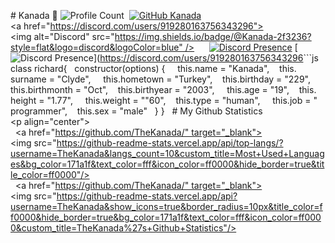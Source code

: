 ​#​ ​Kanada 🍦 
   ​![​Profile Count​](https://komarev.com/ghpvc/?username=TheKanada&color=red)​&nbsp; 
    ​[![​GitHub Kanada​](https://img.shields.io/github/followers/TheKanada?label=follow&style=social)](https://github.com/TheKanada)​&nbsp; 
     ​<a href="https://discord.com/users/919280163756343296"><img alt="Discord" src="https://img.shields.io/badge/@Kanada-2f3236?style=flat&logo=discord&logoColor=blue" /></a> ​&nbsp; 
      ​&nbsp; 
 ​[![​Discord Presence​](https://lanyard.cnrad.dev/api/919280163756343296)](https://discord.com/users/919280163756343296)
  ​[![​Discord Presence​](https://lanyard.cnrad.dev/api/919280163756343296)](https://discord.com/users/919280163756343296 
 ​```js 
  ​class​ ​richard​{ 
   ​  ​constructor​(​options​) { 
    ​    ​this​.​name​ ​=​ ​"​Kanada​"​, 
     ​    ​this​.​surname​ ​=​ ​"​Clyde​"​, 
      ​    ​this​.​hometown​ ​=​ ​"​Turkey​"​, 
       ​    ​this​.​birthday​ ​=​ ​"​229"​, 
        ​    ​this​.​birthmonth​ ​=​ ​"​Oct​"​, 
         ​    ​this​.​birthyear​ ​=​ ​"​2003"​, 
          ​    ​this​.​age​ ​=​ ​"​19​"​, 
           ​    ​this​.​height​ ​=​ ​"​1.77"​, 
            ​    ​this​.​weight​ ​=​ ​""60​"​, 
             ​    ​this​.​type​ ​=​ ​"​human​"​, 
              ​    ​this​.​job​ ​=​ ​"​programmer​"​, 
               ​    ​this​.​sex​ ​=​ ​"​male​" 
                ​  } 
                 ​} 
 ​  # My Github Statistics 
  ​<p align="center"> 
   ​  <a href="https://github.com/TheKanada/" target="_blank"><img src="https://github-readme-stats.vercel.app/api/top-langs/?username=TheKanada&langs_count=10&custom_title=Most+Used+Languages&bg_color=171a1f&text_color=fff&icon_color=ff0000&hide_border=true&title_color=ff0000"/></a> 
    ​  <a href="https://github.com/TheKanada/" target="_blank"><img src="https://github-readme-stats.vercel.app/api?username=TheKanada&show_icons=true&border_radius=10px&title_color=ff0000&hide_border=true&bg_color=171a1f&text_color=fff&icon_color=ff0000&custom_title=TheKanada%27s+Github+Statistics"/></a> 
     ​</p>
